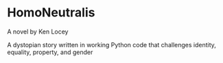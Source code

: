 # HomoNeutralis

A novel by Ken Locey

A dystopian story written in working Python code that challenges identity, equality, property, and gender

